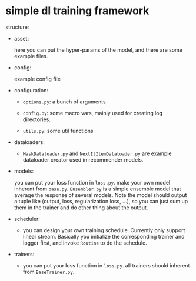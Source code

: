 # simple dl training framework

structure:

- asset:

    here you can put the hyper-params of the model, and there are some example files.

- config:

    example config file

- configuration:

    - `options.py`: a bunch of arguments

    - `config.py`: some macro vars, mainly used for creating log directories.

    - `utils.py`: some util functions

- dataloaders:

    - `MaskDataloader.py` and `NextItItemDataloader.py` are example dataloader creator used in recommender models.

- models:

    you can put your loss function in `loss.py`. make your own model inherent from `base.py`. `Ensembler.py` is a simple ensemble model that average the response of several models. Note the model should output a tuple like (output, loss, regularization loss, ...), so you can just sum up them in the trainer and do other thing about the output. 

- scheduler:

    - you can design your own training schedule. Currently only support linear stream. Basically you initialize the corresponding trainer and logger first, and invoke `Routine` to do the schedule.

- trainers:

    - you can put your loss function in `loss.py`. all trainers should inherent from `BaseTrainer.py`.
